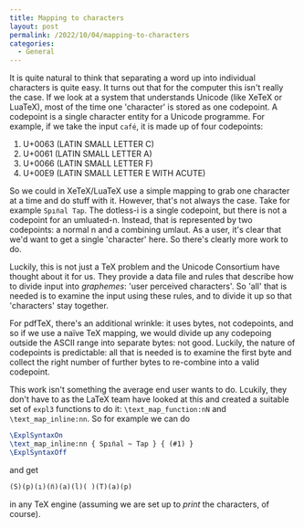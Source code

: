 ```yaml
---
title: Mapping to characters
layout: post
permalink: /2022/10/04/mapping-to-characters
categories:
  - General
---
```


It is quite natural to think that separating a word up into individual
characters is quite easy. It turns out that for the computer this isn't really
the case. If we look at a system that understands Unicode (like XeTeX or
LuaTeX), most of the time one 'character' is stored as one codepoint. A
codepoint is a single character entity for a Unicode programme. For example, if
we take the input `café`, it is made up of four codepoints:

1. U+0063 (LATIN SMALL LETTER C)
2. U+0061 (LATIN SMALL LETTER A)
3. U+0066 (LATIN SMALL LETTER F)
4. U+00E9 (LATIN SMALL LETTER E WITH ACUTE)

So we could in XeTeX/LuaTeX use a simple mapping to grab one character at a time
and do stuff with it. However, that's not always the case. Take for example
`Spın̈al Tap`. The dotless-i is a single codepoint, but there is not a codepoint
for an umluated-n. Instead, that is represented by two codepoints: a normal n
and a combining umlaut. As a user, it's clear that we'd want to get a single
'character' here. So there's clearly more work to do.

Luckily, this is not just a TeX problem and the Unicode Consortium have thought
about it for us. They provide a data file and rules that describe how to divide
input into _graphemes_: 'user perceived characters'.  So 'all' that is needed is
to examine the input using these rules, and to divide it up so that 'characters'
stay together.

For pdfTeX, there's an additional wrinkle: it uses bytes, not codepoints, and so
if we use a naïve TeX mapping, we would divide up any codepoing outside the
ASCII range into separate bytes: not good. Luckily, the nature of codepoints is
predictable: all that is needed is to examine the first byte and collect the
right number of further bytes to re-combine into a valid codepoint.

This work isn't something the average end user wants to do. Lcukily, they don't
have to as the LaTeX team have looked at this and created a suitable set of
`expl3` functions to do it: `\text_map_function:nN` and `\text_map_inline:nn`.
So for example we can do
```latex
\ExplSyntaxOn
\text_map_inline:nn { Spın̈al ~ Tap } { (#1) }
\ExplSyntaxOff
```
and get
```latex
(S)(p)(ı)(n̈)(a)(l)( )(T)(a)(p)
```
in any TeX engine (assuming we are set up to _print_ the characters, of course).
